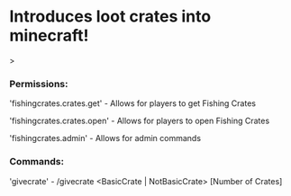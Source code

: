 <h1><b>Introduces loot crates into minecraft!</b></h1>>



<h3>Permissions:</h3>

'fishingcrates.crates.get' - Allows for players to get Fishing Crates

'fishingcrates.crates.open' - Allows for players to open Fishing Crates

'fishingcrates.admin' - Allows for admin commands

<h3>Commands:</h3>

'givecrate' - /givecrate <player> <BasicCrate | NotBasicCrate> [Number of Crates]